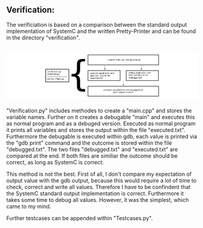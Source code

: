 ## Verification:

The verificiation is based on a comparison between the standard output implementation of SystemC and the written Pretty-Printer and can be found in the directory "verification".

## ![SystemC 2.3 Pretty-Printer](../img/verification.png)

"Verification.py" includes methodes to create a "main.cpp" and stores the variable names. Further on it creates a debugable "main" and executes this as normal program and as a debuged version. Executed as normal program it prints all variables and stores the output within the file "executed.txt". Furthermore the debugable is executed within gdb, each value is printed via the "gdb print" command and the outcome is stored within the file "debugged.txt". The two files "debugged.txt" and "executed.txt" are compared at the end. If both files are similiar the outcome should be correct, as long as SystemC is correct.

This method is not the best. First of all, I don't compare my expectation of output value with the gdb output, because this would require a lot of time to check, correct and write all values. Therefore I have to be confindent that the SystemC standard output implementation is correct. Furthermore it takes some time to debug all values. However, it was the simplest, which came to my mind.

Further testcases can be appended within "Testcases.py".

